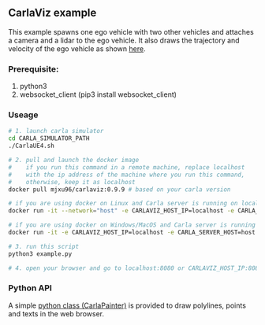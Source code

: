 
## CarlaViz example

This example spawns one ego vehicle with two other vehicles and attaches a camera and a lidar to the ego vehicle. It also draws the trajectory and velocity of the ego vehicle as shown [here](https://github.com/wx9698/carlaviz#carlaviz-).

### Prerequisite:
1. python3
2. websocket_client (pip3 install websocket_client)

### Useage
```bash
# 1. launch carla simulator
cd CARLA_SIMULATOR_PATH
./CarlaUE4.sh

# 2. pull and launch the docker image
#    if you run this command in a remote machine, replace localhost 
#    with the ip address of the machine where you run this command, 
#    otherwise, keep it as localhost
docker pull mjxu96/carlaviz:0.9.9 # based on your carla version

# if you are using docker on Linux and Carla server is running on localhost:2000
docker run -it --network="host" -e CARLAVIZ_HOST_IP=localhost -e CARLA_SERVER_HOST=localhost -e CARLA_SERVER_PORT=2000 mjxu96/carlaviz:0.9.9 # based on your carla version

# if you are using docker on Windows/MacOS and Carla server is running on localhost:2000
docker run -it -e CARLAVIZ_HOST_IP=localhost -e CARLA_SERVER_HOST=host.docker.internal -e CARLA_SERVER_PORT=2000 mjxu96/carlaviz:0.9.9 # based on your carla version

# 3. run this script
python3 example.py

# 4. open your browser and go to localhost:8080 or CARLAVIZ_HOST_IP:8080
```

### Python API
A simple [python class (CarlaPainter)](https://github.com/wx9698/carlaviz/blob/master/examples/carla_painter.py) is provided to draw polylines, points and texts in the web browser.